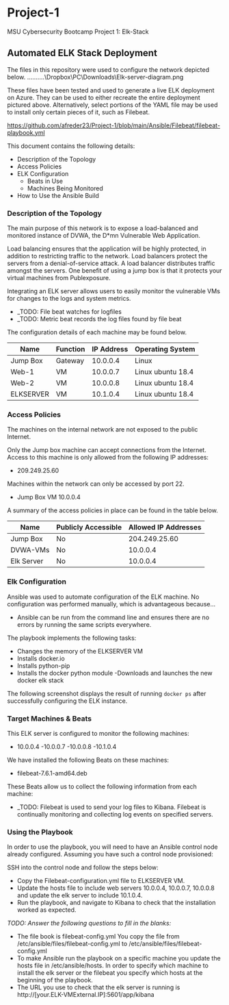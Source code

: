 # Project-1
MSU Cybersecurity Bootcamp Project 1: Elk-Stack
## Automated ELK Stack Deployment

The files in this repository were used to configure the network depicted below.
..\..\..\..\..\Dropbox\PC\Downloads\Elk-server-diagram.png
 

These files have been tested and used to generate a live ELK deployment on Azure. They can be used to either recreate the entire deployment pictured above. Alternatively, select portions of the YAML file may be used to install only certain pieces of it, such as Filebeat.

https://github.com/afreder23/Project-1/blob/main/Ansible/Filebeat/filebeat-playbook.yml  

This document contains the following details:
- Description of the Topology
- Access Policies
- ELK Configuration
  - Beats in Use
  - Machines Being Monitored
- How to Use the Ansible Build


### Description of the Topology

The main purpose of this network is to expose a load-balanced and monitored instance of DVWA, the D*mn Vulnerable Web Application.

Load balancing ensures that the application will be highly protected, in addition to restricting traffic to the network. 
  Load balancers protect the servers from a denial-of-service attack. A load balancer distributes traffic amongst the servers. One benefit of using a jump box is that it protects your virtual machines from Publexposure.                                                                                                                                         


Integrating an ELK server allows users to easily monitor the vulnerable VMs for changes to the logs and system metrics.
- _TODO: File beat watches for logfiles
- _TODO: Metric beat records the log files found by file beat

The configuration details of each machine may be found below.

| Name     | Function | IP Address | Operating System |
|----------|----------|------------|------------------|
| Jump Box | Gateway  | 10.0.0.4   | Linux            |
| Web-1    | VM       | 10.0.0.7   | Linux ubuntu 18.4|
| Web-2    | VM       | 10.0.0.8   | Linux ubuntu 18.4|
| ELKSERVER| VM       |  10.1.0.4  | Linux ubuntu 18.4|

### Access Policies

The machines on the internal network are not exposed to the public Internet. 

Only the Jump box machine can accept connections from the Internet. Access to this machine is only allowed from the following IP addresses:
- 209.249.25.60

Machines within the network can only be accessed by port 22.
- Jump Box VM 10.0.0.4

A summary of the access policies in place can be found in the table below.

| Name     | Publicly Accessible | Allowed IP Addresses |
|----------|---------------------|----------------------|
| Jump Box | No                  |204.249.25.60         |
| DVWA-VMs |     No              |   10.0.0.4           |
|Elk Server|       No            |     10.0.0.4         |

### Elk Configuration

Ansible was used to automate configuration of the ELK machine. No configuration was performed manually, which is advantageous because...
- Ansible can be run from the command line and ensures there are no errors by running the same scripts everywhere.

The playbook implements the following tasks:
- Changes the memory of the ELKSERVER VM
- Installs docker.io 
- Installs python-pip 
- Installs the docker python module 
-Downloads and launches the new docker elk stack

The following screenshot displays the result of running `docker ps` after successfully configuring the ELK instance.

 

### Target Machines & Beats
This ELK server is configured to monitor the following machines:
- 10.0.0.4 
-10.0.0.7 
-10.0.0.8 
-10.1.0.4

We have installed the following Beats on these machines:
- filebeat-7.6.1-amd64.deb

These Beats allow us to collect the following information from each machine:
- _TODO: Filebeat is used to send your log files to Kibana. Filebeat is continually monitoring and collecting log events on specified servers.

### Using the Playbook
In order to use the playbook, you will need to have an Ansible control node already configured. Assuming you have such a control node provisioned: 

SSH into the control node and follow the steps below:
- Copy the Filebeat-configuration.yml file to ELKSERVER VM.
- Update the hosts file to include web servers 10.0.0.4, 10.0.0.7, 10.0.0.8 and update the elk server to include 10.1.0.4.
- Run the playbook, and navigate to Kibana to check that the installation worked as expected.

_TODO: Answer the following questions to fill in the blanks:_
- The file book is filebeat-config.yml You copy the file from /etc/ansible/files/filebeat-config.yml to /etc/ansible/files/filebeat-config.yml 
- To make Ansible run the playbook on a specific machine you update the hosts file in /etc/ansible/hosts. In order to specify which machine to install the elk server or the filebeat you specify which hosts at the beginning of the playbook. 
- The URL you use to check that the elk server is running is http://[your.ELK-VMExternal.IP]:5601/app/kibana


